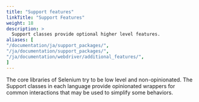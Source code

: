 ```yaml
---
title: "Support features"
linkTitle: "Support Features"
weight: 18
description: >
  Support classes provide optional higher level features.
aliases: [
"/documentation/ja/support_packages/",
"/ja/documentation/support_packages/",
"/ja/documentation/webdriver/additional_features/",
]
---
```


The core libraries of Selenium try to be low level and non-opinionated.
The Support classes in each language provide opinionated wrappers for common interactions
that may be used to simplify some behaviors.
